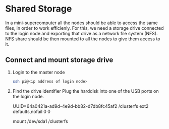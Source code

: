 # Shared Storage

In a mini-supercomputer all the nodes should be able to access the same files, in order to work efficienly. For this, we need a storage drive connected to the login node and exporting that drive as a network file system (NFS). NFS share should be then mounted to all the nodes to give them access to it.

## Connect and mount storage drive

1. Login to the master node
   ```bash
   ssh pi@<ip address of login node>
   ```

2. Find the drive identifier
   Plug the harddisk into one of the USB ports on the login node.

   UUID=64a0421a-ad9d-4e9d-bb82-d7db8fc45af2 /clusterfs ext2 defaults,nofail 0 0

   mount /dev/sda1 /clusterfs